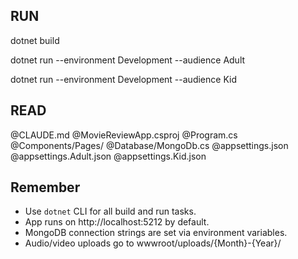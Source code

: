 ## RUN
dotnet build

dotnet run --environment Development --audience Adult

dotnet run --environment Development --audience Kid

## READ
@CLAUDE.md
@MovieReviewApp.csproj
@Program.cs
@Components/Pages/
@Database/MongoDb.cs
@appsettings.json
@appsettings.Adult.json
@appsettings.Kid.json

## Remember
- Use `dotnet` CLI for all build and run tasks.
- App runs on http://localhost:5212 by default.
- MongoDB connection strings are set via environment variables.
- Audio/video uploads go to wwwroot/uploads/{Month}-{Year}/
